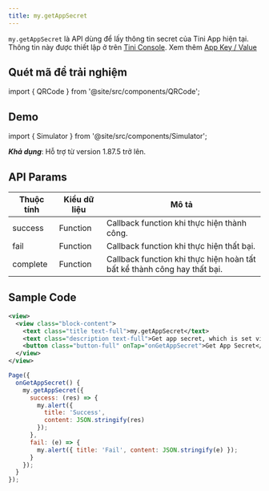 ```yaml
---
title: my.getAppSecret
---
```


`my.getAppSecret` là API dùng để lấy thông tin secret của Tini App hiện tại. Thông tin này được thiết lập ở trên [Tini Console](https://developer.tiki.vn/apps). Xem thêm [App Key / Value](/docs/development/tini-console/app-key)

## Quét mã để trải nghiệm

import { QRCode } from '@site/src/components/QRCode';

<QRCode page="pages/api/get-app-secret/index" />

## Demo

import { Simulator } from '@site/src/components/Simulator';

<Simulator page="pages/api/get-app-secret/index" />

**_Khả dụng_**: Hỗ trợ từ version 1.87.5 trở lên.

## API Params

| Thuộc tính | Kiểu dữ liệu | Mô tả                                                                    |
| ---------- | ------------ | ------------------------------------------------------------------------ |
| success    | Function     | Callback function khi thực hiện thành công.                              |
| fail       | Function     | Callback function khi thực hiện thất bại.                                |
| complete   | Function     | Callback function khi thực hiện hoàn tất bất kể thành công hay thất bại. |

## Sample Code

```xml
<view>
  <view class="block-content">
    <text class="title text-full">my.getAppSecret</text>
    <text class="description text-full">Get app secret, which is set via tini console</text>
    <button class="button-full" onTap="onGetAppSecret">Get App Secret</button>
  </view>
</view>
```

```js
Page({
  onGetAppSecret() {
    my.getAppSecret({
      success: (res) => {
        my.alert({
          title: 'Success',
          content: JSON.stringify(res)
        });
      },
      fail: (e) => {
        my.alert({ title: 'Fail', content: JSON.stringify(e) });
      }
    });
  }
});
```
